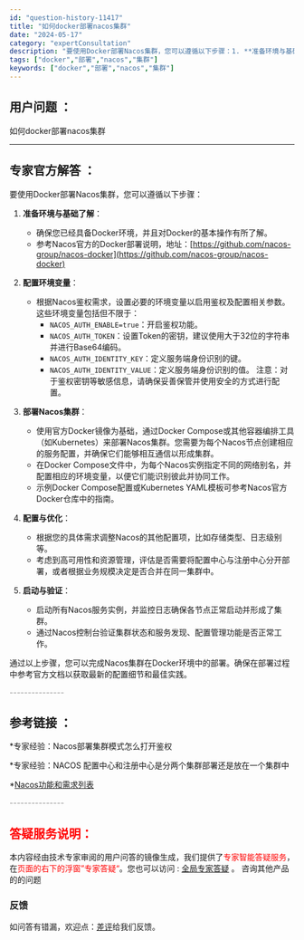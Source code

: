```yaml
---
id: "question-history-11417"
title: "如何docker部署nacos集群"
date: "2024-05-17"
category: "expertConsultation"
description: "要使用Docker部署Nacos集群，您可以遵循以下步骤：1. **准备环境与基础了解**：   - 确保您已经具备Docker环境，并且对Docker的基本操作有所了解。   - 参考Nacos官方的Docker部署说明，地址：[https://github.com/nacos-group/nac"
tags: ["docker","部署","nacos","集群"]
keywords: ["docker","部署","nacos","集群"]
---
```


## 用户问题 ： 
 如何docker部署nacos集群  

---------------
## 专家官方解答 ：

要使用Docker部署Nacos集群，您可以遵循以下步骤：

1. **准备环境与基础了解**：
   - 确保您已经具备Docker环境，并且对Docker的基本操作有所了解。
   - 参考Nacos官方的Docker部署说明，地址：[https://github.com/nacos-group/nacos-docker](https://github.com/nacos-group/nacos-docker)

2. **配置环境变量**：
   - 根据Nacos鉴权需求，设置必要的环境变量以启用鉴权及配置相关参数。这些环境变量包括但不限于：
     - `NACOS_AUTH_ENABLE=true`：开启鉴权功能。
     - `NACOS_AUTH_TOKEN`：设置Token的密钥，建议使用大于32位的字符串并进行Base64编码。
     - `NACOS_AUTH_IDENTITY_KEY`：定义服务端身份识别的键。
     - `NACOS_AUTH_IDENTITY_VALUE`：定义服务端身份识别的值。
     注意：对于鉴权密钥等敏感信息，请确保妥善保管并使用安全的方式进行配置。

3. **部署Nacos集群**：
   - 使用官方Docker镜像为基础，通过Docker Compose或其他容器编排工具（如Kubernetes）来部署Nacos集群。您需要为每个Nacos节点创建相应的服务配置，并确保它们能够相互通信以形成集群。
   - 在Docker Compose文件中，为每个Nacos实例指定不同的网络别名，并配置相应的环境变量，以便它们能识别彼此并协同工作。
   - 示例Docker Compose配置或Kubernetes YAML模板可参考Nacos官方Docker仓库中的指南。

4. **配置与优化**：
   - 根据您的具体需求调整Nacos的其他配置项，比如存储类型、日志级别等。
   - 考虑到高可用性和资源管理，评估是否需要将配置中心与注册中心分开部署，或者根据业务规模决定是否合并在同一集群中。

5. **启动与验证**：
   - 启动所有Nacos服务实例，并监控日志确保各节点正常启动并形成了集群。
   - 通过Nacos控制台验证集群状态和服务发现、配置管理功能是否正常工作。

通过以上步骤，您可以完成Nacos集群在Docker环境中的部署。确保在部署过程中参考官方文档以获取最新的配置细节和最佳实践。


<font color="#949494">---------------</font> 


## 参考链接 ：

*专家经验：Nacos部署集群模式怎么打开鉴权 
 
 *专家经验：NACOS 配置中心和注册中心是分两个集群部署还是放在一个集群中 
 
 *[Nacos功能和需求列表](https://nacos.io/docs/latest/archive/feature-list)


 <font color="#949494">---------------</font> 
 


## <font color="#FF0000">答疑服务说明：</font> 

本内容经由技术专家审阅的用户问答的镜像生成，我们提供了<font color="#FF0000">专家智能答疑服务</font>，在<font color="#FF0000">页面的右下的浮窗”专家答疑“</font>。您也可以访问 : [全局专家答疑](https://answer.opensource.alibaba.com/docs/intro) 。 咨询其他产品的的问题

### 反馈
如问答有错漏，欢迎点：[差评](https://ai.nacos.io/user/feedbackByEnhancerGradePOJOID?enhancerGradePOJOId=13749)给我们反馈。

